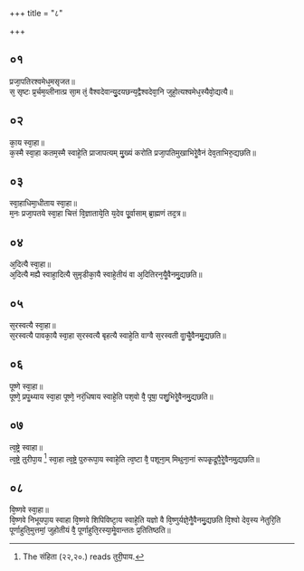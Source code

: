 +++
title = "८"

+++
## ०१
प्रजा᳘पतिरश्वमेध᳘मसृजत॥  
स᳘ सृष्टः प्र᳘र्चम᳘व्लीनात्प्र सा᳘म तं᳘ वैश्वदेवान्यु᳘दयछन्य᳘द्वैश्वदेवा᳘नि जुहो᳘त्यश्वमेध᳘स्यैवो᳘द्यत्यै॥  
## ०२
का᳘य स्वा᳘हा॥  
क᳘स्मै स्वा᳘हा कतम᳘स्मै स्वाहे᳘ति प्राजापत्यम् मु᳘ख्यं करोति प्रजा᳘पतिमुखाभिरेॗवैनं देव᳘ताभिरु᳘द्यछति॥  
## ०३
स्वा᳘हाधिमा᳘धीताय स्वा᳘हा॥  
म᳘नः प्रजा᳘पतये स्वा᳘हा चित्तं वि᳘ज्ञाताये᳘ति य᳘देव पू᳘र्वासाम् ब्रा᳘ह्मणं तद᳘त्र॥  
## ०४
अ᳘दित्यै स्वा᳘हा॥  
अ᳘दित्यै मह्यै स्वाहा᳘दित्यै सुमृडीका᳘यै स्वाहे᳘तीयं वा अ᳘दितिरन᳘यैॗवैनमु᳘द्यछति॥  
## ०५
स᳘रस्वत्यै स्वा᳘हा॥  
स᳘रस्वत्यै पावका᳘यै स्वा᳘हा स᳘रस्वत्यै बृहत्यै स्वाहे᳘ति वाग्वै स᳘रस्वती वाॗचैॗवैनमु᳘द्यछति॥  
## ०६
पूष्णे स्वा᳘हा॥  
पूष्णे᳘ प्रपॗथ्याय स्वा᳘हा पूष्णे᳘ नरं᳘धिषाय स्वाहे᳘ति पश᳘वो वै᳘ पूषा᳘ पशु᳘भिरेॗवैनमु᳘द्यछति॥  
## ०७
त्व᳘ष्ट्रे स्वाहा॥  
त्व᳘ष्ट्रे तुरीपा᳘य [^1] स्वा᳘हा त्व᳘ष्ट्रे पुरुरूपा᳘य स्वाहे᳘ति त्व᳘ष्टा वै᳘ पशूना᳘म् मिथुना᳘नां रूपकृ᳘द्रूपै᳘रेॗवैनमु᳘द्यछति॥  

[^1]: The संहिता (२२,२०.) reads तुरी᳘पाय.

## ०८
वि᳘ष्णवे स्वा᳘हा॥  
वि᳘ष्णवे निभूयपा᳘य स्वाहा वि᳘ष्णवे शिपिविष्टा᳘य स्वाहे᳘ति यज्ञो वै वि᳘ष्णुर्यज्ञे᳘नैॗवैनमु᳘द्यछति वि᳘श्वो देव᳘स्य नेतुरि᳘ति पूर्णाहुति᳘मुत्तमां᳘ जुहोतीयं वै᳘ पूर्णाहुति᳘रस्या᳘मेॗवान्ततः प्र᳘तितिष्ठति॥  